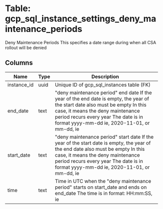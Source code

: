 
# Table: gcp_sql_instance_settings_deny_maintenance_periods
Deny Maintenance Periods This specifies a date range during when all CSA rollout will be denied
## Columns
| Name        | Type           | Description  |
| ------------- | ------------- | -----  |
|instance_id|uuid|Unique ID of gcp_sql_instances table (FK)|
|end_date|text|"deny maintenance period" end date If the year of the end date is empty, the year of the start date also must be empty In this case, it means the deny maintenance period recurs every year The date is in format yyyy-mm-dd ie, 2020-11-01, or mm-dd, ie|
|start_date|text|"deny maintenance period" start date If the year of the start date is empty, the year of the end date also must be empty In this case, it means the deny maintenance period recurs every year The date is in format yyyy-mm-dd ie, 2020-11-01, or mm-dd, ie|
|time|text|Time in UTC when the "deny maintenance period" starts on start_date and ends on end_date The time is in format: HH:mm:SS, ie|
